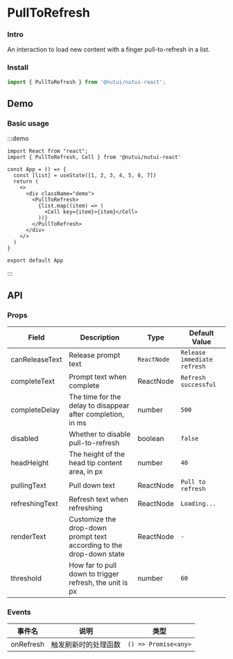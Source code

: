 # PullToRefresh

### Intro

An interaction to load new content with a finger pull-to-refresh in a list.

### Install

```js
import { PullToRefresh } from '@nutui/nutui-react';
```

## Demo

### Basic usage

:::demo

```tsx
import React from "react";
import { PullToRefresh, Cell } from '@nutui/nutui-react'

const App = () => {
  const [list] = useState([1, 2, 3, 4, 5, 6, 7])
  return (
    <>
      <div className="demo">
        <PullToRefresh>
          {list.map((item) => (
            <Cell key={item}>{item}</Cell>
          ))}
        </PullToRefresh>
      </div>
    </>
  )
}

export default App
```

:::

## API

### Props

| Field | Description | Type | Default Value |
|---------------|---------------------------------- |------------|--|
| canReleaseText | Release prompt text | `ReactNode` | `Release immediate refresh` |
| completeText | Prompt text when complete | ReactNode | `Refresh successful` |
| completeDelay | The time for the delay to disappear after completion, in ms | number | `500` |
| disabled | Whether to disable pull-to-refresh | boolean | `false` |
| headHeight | The height of the head tip content area, in px | number | `40` |
| pullingText | Pull down text | ReactNode | `Pull to refresh` |
| refreshingText | Refresh text when refreshing | ReactNode | `Loading...` |
| renderText | Customize the drop-down prompt text according to the drop-down state | ReactNode | `-` |
| threshold | How far to pull down to trigger refresh, the unit is px | number | `60` |

### Events

| 事件名 | 说明           | 类型                   |
|--------|----------------|----------------------|
| onRefresh  | 触发刷新时的处理函数 | `() => Promise<any>` |
